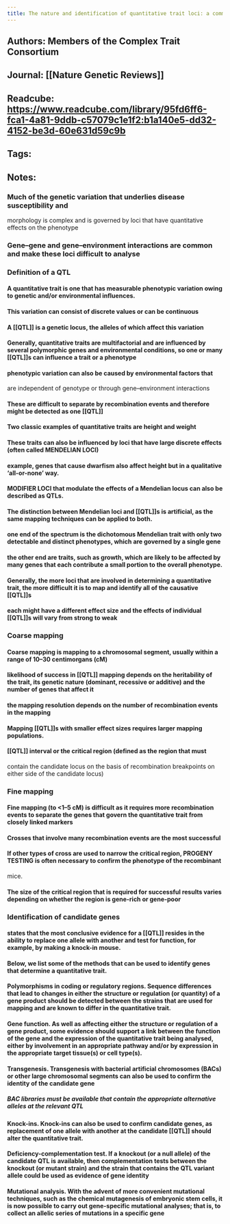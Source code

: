 ```yaml
---
title: The nature and identification of quantitative trait loci: a community’s view
---
```


## **Authors**: Members of the Complex Trait Consortium

## **Journal**: [[Nature Genetic Reviews]]

## **Readcube**: https://www.readcube.com/library/95fd6ff6-fca1-4a81-9ddb-c57079c1e1f2:b1a140e5-dd32-4152-be3d-60e631d59c9b

## **Tags**:

## **Notes**:
### Much of the genetic variation that underlies disease susceptibility and 
morphology is complex and is governed by loci that have quantitative 
effects on the phenotype

### Gene–gene and gene–environment interactions are common and make these loci difficult to analyse

### **Definition of a QTL**
#### A quantitative trait is one that has measurable phenotypic variation owing to genetic and/or environmental influences.

#### This variation can consist of discrete values or can be continuous

#### A [[QTL]] is a genetic locus, the alleles of which affect this variation

#### Generally, quantitative traits are multifactorial and are influenced by several polymorphic genes and environmental conditions, so one or many [[QTL]]s can influence a trait or a phenotype

#### phenotypic variation can also be caused by environmental factors that 
are independent of genotype or through gene–environment interactions

#### These are difficult to separate by recombination events and therefore might be detected as one [[QTL]]

#### Two classic examples of quantitative traits are height and weight

#### These traits can also be influenced by loci that have large discrete effects (often called MENDELIAN LOCI)

#### example, genes that cause dwarfism also affect height but in a qualitative ‘all-or-none’ way.

#### MODIFIER LOCI that modulate the effects of a Mendelian locus can also be described as QTLs.

#### The distinction between Mendelian loci and [[QTL]]s is artificial, as the same mapping techniques can be applied to both.

#### one end of the spectrum is the dichotomous Mendelian trait with only two detectable and distinct phenotypes, which are governed by a single gene

#### the other end are traits, such as growth, which are likely to be affected by many genes that each contribute a small portion to the overall phenotype.

#### Generally, the more loci that are involved in determining a quantitative trait, the more difficult it is to map and identify all of the causative [[QTL]]s

#### each might have a different effect size and the effects of individual [[QTL]]s will vary from strong to weak

### **Coarse mapping**
#### Coarse mapping is mapping to a chromosomal segment, usually within a range of 10–30 centimorgans (cM)

#### likelihood of success in [[QTL]] mapping depends on the heritability of the trait, its genetic nature (dominant, recessive or additive) and the number of genes that affect it

#### the mapping resolution depends on the number of recombination events in the mapping

#### Mapping [[QTL]]s with smaller effect sizes requires larger mapping populations.

#### [[QTL]] interval or the critical region (defined as the region that must 
contain the candidate locus on the basis of recombination breakpoints on
 either side of the candidate locus)

### **Fine mapping**
#### Fine mapping (to <1–5 cM) is difficult as it requires more recombination events to separate the genes that govern the quantitative trait from closely linked markers

#### Crosses that involve many recombination events are the most successful

#### If other types of cross are used to narrow the critical region, PROGENY TESTING is often necessary to confirm the phenotype of the recombinant 
mice.

#### The size of the critical region that is required for successful results varies depending on whether the region is gene-rich or gene-poor

### **Identification of candidate genes**
#### states that the most conclusive evidence for a [[QTL]] resides in the ability to replace one allele with another and test for function, for example, by making a knock-in mouse.

#### Below, we list some of the methods that can be used to identify genes that determine a quantitative trait.

#### __Polymorphisms in coding or regulatory regions.__ Sequence differences that lead to changes in either the structure or regulation (or quantity) of a gene product should be detected between the strains that are used for mapping and are known to differ in the quantitative trait.

#### __Gene function.__ As well as affecting either the structure or regulation of a gene product, some evidence should support a link between the function of the gene and the expression of the quantitative trait being analysed, either by involvement in an appropriate pathway and/or by expression in the appropriate target tissue(s) or cell type(s).

#### __Transgenesis__. Transgenesis with bacterial artificial chromosomes (BACs) or other large chromosomal segments can also be used to confirm the identity of the candidate gene
##### BAC libraries must be available that contain the appropriate alternative alleles at the relevant QTL

#### __Knock-ins.__ Knock-ins can also be used to confirm candidate genes, as replacement of one allele with another at the candidate [[QTL]] should alter the quantitative trait.

#### __Deficiency-complementation test.__ If a knockout (or a null allele) of the candidate QTL is available, then complementation tests between the knockout (or mutant strain) and the strain that contains the QTL variant allele could be used as evidence of gene identity

#### __Mutational analysis.__ With the advent of more convenient mutational techniques, such as the chemical mutagenesis of embryonic stem cells, it is now possible to carry out gene-specific mutational analyses; that is, to collect an allelic series of mutations in a specific gene
